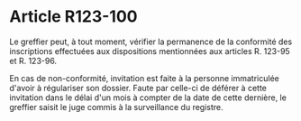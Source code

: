 # Article R123-100

Le greffier peut, à tout moment, vérifier la permanence de la conformité des inscriptions effectuées aux dispositions mentionnées aux articles R. 123-95 et R. 123-96.

En cas de non-conformité, invitation est faite à la personne immatriculée d'avoir à régulariser son dossier. Faute par celle-ci de déférer à cette invitation dans le délai d'un mois à compter de la date de cette dernière, le greffier saisit le juge commis à la surveillance du registre.
